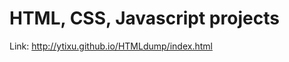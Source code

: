 HTML, CSS, Javascript projects 
========
Link: http://ytixu.github.io/HTMLdump/index.html

<!-- ### Secrets
* Refresh the page to see new colors.
* Click on the Javascript code, click again and you'll see that the initial comment may have changed.
* If you click on the Javscript code enough times, a surpise message will replace the comment. 
* If you continue to click on the Javscript code, there will be another surpise message. 
* The third time a new surpise message appears, you'd have already clicked 100 times. 
* If you are interested in my project, you can help me test if the last surprise message works. You simply need to click 1000 times. :)
 -->
